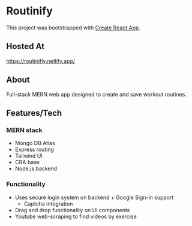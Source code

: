 # Routinify

This project was bootstrapped with [Create React App](https://github.com/facebook/create-react-app).

## Hosted At
https://routinifly.netlify.app/

## About

Full-stack MERN web app designed to create and save workout routines.  

## Features/Tech
### MERN stack
- Mongo DB Atlas
- Express routing
- Tailwind UI
- CRA base
- Node.js backend
### Functionality
- Uses secure login system on backend + Google Sign-in support
  - Captcha integration
- Drag and drop functionality on UI components
- Youtube web-scraping to find videos by exercise
